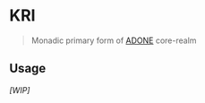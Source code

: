 # KRI 

> Monadic primary form of [ADONE](https://github.com/ciferox/adone) core-realm

## Usage

*[WIP]*

